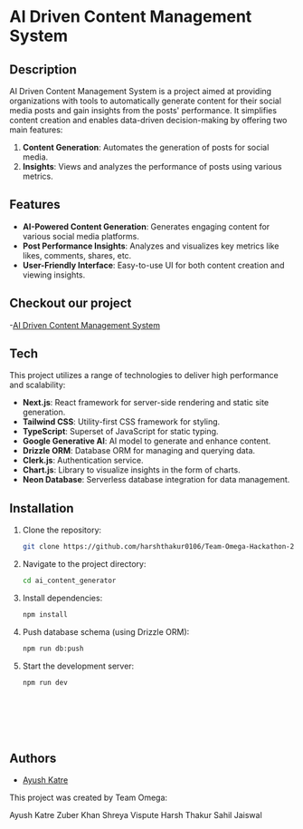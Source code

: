 
# AI Driven Content Management System

## Description
AI Driven Content Management System is a project aimed at providing organizations with tools to automatically generate content for their social media posts and gain insights from the posts' performance. It simplifies content creation and enables data-driven decision-making by offering two main features:
1. **Content Generation**: Automates the generation of posts for social media.
2. **Insights**: Views and analyzes the performance of posts using various metrics.

## Features
- **AI-Powered Content Generation**: Generates engaging content for various social media platforms.
- **Post Performance Insights**: Analyzes and visualizes key metrics like likes, comments, shares, etc.
- **User-Friendly Interface**: Easy-to-use UI for both content creation and viewing insights.

## Checkout our project
-[AI Driven Content Management System](https://team-omega-hackathon-2024.vercel.app)

## Tech
This project utilizes a range of technologies to deliver high performance and scalability:
- **Next.js**: React framework for server-side rendering and static site generation.
- **Tailwind CSS**: Utility-first CSS framework for styling.
- **TypeScript**: Superset of JavaScript for static typing.
- **Google Generative AI**: AI model to generate and enhance content.
- **Drizzle ORM**: Database ORM for managing and querying data.
- **Clerk.js**: Authentication service.
- **Chart.js**: Library to visualize insights in the form of charts.
- **Neon Database**: Serverless database integration for data management.

## Installation
1. Clone the repository:
   ```bash
   git clone https://github.com/harshthakur0106/Team-Omega-Hackathon-2024.git

2. Navigate to the project directory:
    ```bash
    cd ai_content_generator

3. Install dependencies:
    ```bash
    npm install

4. Push database schema (using Drizzle ORM):
    ```bash
    npm run db:push

5. Start the development server:
    ```bash
    npm run dev








## Authors

- [Ayush Katre](https://www.github.com/ayushkatre05)



This project was created by Team Omega:

Ayush Katre
Zuber Khan
Shreya Vispute
Harsh Thakur
Sahil Jaiswal
